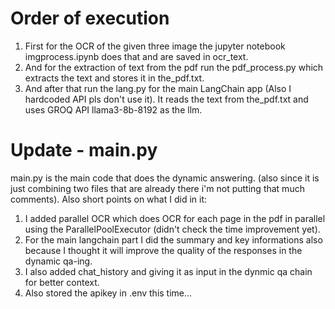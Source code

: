 # Order of execution
1. First for the OCR of the given three image the jupyter notebook imgprocess.ipynb does that and are saved in ocr_text.
2. And for the extraction of text from the pdf run the pdf_process.py which extracts the text and stores it in the_pdf.txt.
3. And after that run the lang.py for the main LangChain app (Also I hardcoded API pls don't use it). It reads the text from the_pdf.txt and uses GROQ API llama3-8b-8192 as the llm.

# Update - main.py
main.py is the main code that does the dynamic answering. (also since it is just combining two files that are already there i'm not putting that much comments). Also short points on what I did in it:
1. I added parallel OCR which does OCR for each page in the pdf in parallel using the ParallelPoolExecutor (didn't check the time improvement yet).
2. For the main langchain part I did the summary and key informations also because I thought it will improve the quality of the responses in the dynamic qa-ing.
3. I also added chat_history and giving it as input in the dynmic qa chain for better context.
4. Also stored the apikey in .env this time...